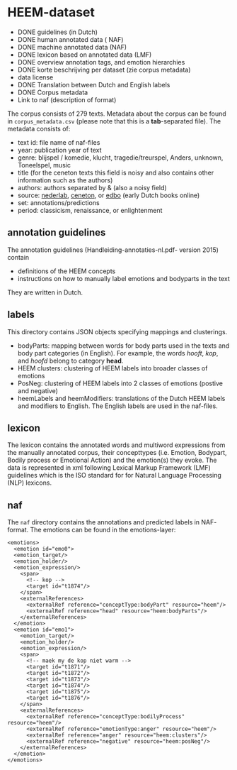 # HEEM-dataset

* DONE guidelines (in Dutch)
* DONE human annotated data ( NAF)
* DONE machine annotated data (NAF)
* DONE lexicon based on annotated data (LMF)
* DONE overview annotation tags, and emotion hierarchies
* DONE korte beschrijving per dataset (zie corpus metadata)
* data license
* DONE Translation between Dutch and English labels
* DONE Corpus metadata
* Link to naf (description of format)

The corpus consists of 279 texts.
Metadata about the corpus can be found in `corpus_metadata.csv` (please note that
  this is a **tab**-separated file). The metadata consists of:
* text id: file name of naf-files
* year: publication year of text
* genre: blijspel / komedie, klucht, tragedie/treurspel, Anders, unknown, Toneelspel, music
* title (for the ceneton texts this field is noisy and also contains other information
  such as the authors)
* authors: authors separated by & (also a noisy field)
* source: [nederlab](http://www.nederlab.nl/), [ceneton](http://www.let.leidenuniv.nl/Dutch/Ceneton/), or [edbo](http://www.earlydutchbooksonline.nl/en/edbo) (early Dutch books online)
* set: annotations/predictions
* period: classicism, renaissance, or enlightenment

## annotation guidelines
The annotation guidelines (Handleiding-annotaties-nl.pdf- version 2015) contain
* definitions of the HEEM concepts
* instructions on how to manually label emotions and bodyparts in the text

They are written in Dutch.

## labels
This directory contains JSON objects specifying mappings and clusterings.
* bodyParts: mapping between words for body parts used in the texts and body part categories (in English). For example, the words _hooft_, _kop_, and _hoofd_ belong to category **head**.
* HEEM clusters: clustering of HEEM labels into broader classes of emotions
* PosNeg: clustering of  HEEM labels into 2 classes of emotions (postive and negative)
* heemLabels and heemModifiers: translations of the Dutch HEEM labels and modifiers to English.
The English labels are used in the naf-files.

## lexicon
The lexicon contains the annotated words and multiword expressions from the manually annotated corpus,
their concepttypes (i.e. Emotion, Bodypart, Bodily process
or Emotional Action) and the emotion(s) they evoke. The data
is represented in xml following Lexical Markup Framework (LMF) guidelines which is the ISO standard for for Natural Language Processing (NLP) lexicons.

## naf
The `naf` directory contains the annotations and predicted labels in NAF-
format. The emotions can be found in the emotions-layer:

```
<emotions>
  <emotion id="emo0">
  <emotion_target/>
  <emotion_holder/>
  <emotion_expression/>
    <span>
      <!-- kop -->
      <target id="t1874"/>
    </span>
    <externalReferences>
      <externalRef reference="conceptType:bodyPart" resource="heem"/>
      <externalRef reference="head" resource="heem:bodyParts"/>
    </externalReferences>
  </emotion>
  <emotion id="emo1">
    <emotion_target/>
    <emotion_holder/>
    <emotion_expression/>
    <span>
      <!-- maek my de kop niet warm -->
      <target id="t1871"/>
      <target id="t1872"/>
      <target id="t1873"/>
      <target id="t1874"/>
      <target id="t1875"/>
      <target id="t1876"/>
    </span>
    <externalReferences>
      <externalRef reference="conceptType:bodilyProcess" resource="heem"/>
      <externalRef reference="emotionType:anger" resource="heem"/>
      <externalRef reference="anger" resource="heem:clusters"/>
      <externalRef reference="negative" resource="heem:posNeg"/>
    </externalReferences>
  </emotion>
</emotions>
```
